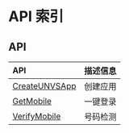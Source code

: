 # API 索引

## API

| API | 描述信息 |
|:---|:---|
|[CreateUNVSApp](api/unvs-api/create_unvs_app)|创建应用|
|[GetMobile](api/unvs-api/get_mobile)|一键登录|
|[VerifyMobile](api/unvs-api/verify_mobile)|号码检测|
